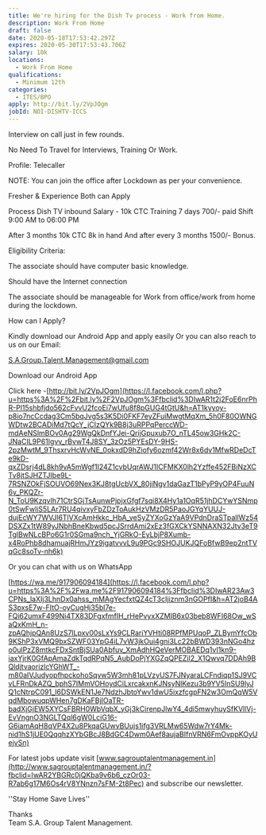 ```yaml
---
title: We're hiring for the Dish Tv process - Work from Home.
description: Work From Home
draft: false
date: 2020-05-18T17:53:42.297Z
expires: 2020-05-30T17:53:43.706Z
salary: 10k
locations:
  - Work From Home
qualifications:
  - Minimum 12th
categories:
  - ITES/BPO
apply: http://bit.ly/2VpJOgm
jobId: NOI-DISHTV-ICCS
---
```

Interview on call just in few rounds.

No Need To Travel for Interviews, Training Or Work.

Profile: Telecaller

NOTE: You can join the office after Lockdown as per your convenience.

Fresher & Experience Both can Apply

Process Dish TV inbound  Salary - 10k CTC
Training 7 days 700/- paid 
Shift 9:00 AM to 06:00 PM 

After 3 months 10k CTC 8k in hand  And after every 3 months 1500/- Bonus.

Eligibility Criteria:

The associate should have computer basic knowledge.

Should have the Internet connection

The associate should be manageable for Work from office/work from home during the lockdown.

How can I Apply?

Kindly download our Android App and apply easily Or you can also reach to us on our Email:

S.A.Group.Talent.Management@gmail.com

Download our Android App

Click here -[http://bit.ly/2VpJOgm](https://l.facebook.com/l.php?u=https%3A%2F%2Fbit.ly%2F2VpJOgm%3Ffbclid%3DIwAR1t2j2FoE6nrPhR-Pl15shbfjdo562cFvvU2fcoEi7wUfu8f8pGUG4tGtU&h=AT1kyyoy-p8io7ncCcdag3Cm5bqJvg5s3K5Di0FKF7eyZFuiMwgtMqXm_5h0F80OWNGWDtw2BCADiMd7tQcY_jCIzQYk9B8j3uRPPqPerccWD-mdAeNSlmBOv0Ag29WgQkDnfYJei-QrijGpuxub7O_nTL45ow3GHk2C-JNaCIL9P61Igvv_rBvwT4J8SY_3zOz5PYEsDY-9HS-2pzMwtM_9ThsxrvHcWvNE_0okxdD9hZiofy6ozmf42Wr8x6dv1MfwRDeDcTe9kD-qxZDsrj4dL8kh9vA5mWgf1I24Z1cvbUqrAWJ1ICFMKX0lh2Yzffe452FBiNzXCTv8jtSJHZTJIbe9L-7RSNZOkFjSOUVO69Nex3KJ8tgUcbVX_80jiNgv1daGazT1bPyP9yOP4FuuN6v_PKQZr-N_ToU9Kzqvlh71CtrSGjTsAunwPjpjxGfgf7sqi8X4Hy1a1OqR51jhDCYwYSNmp0tSwFwliS5LAr7RU4qivxyFbZDzToAukHzVMzDR5PaoJGYqYUUJ-dujEcWY7WVJl6TlVXcAmHkkc_HbA_veSyZYXoGzYaA9VPdnDraSTpallWz54DSXZx1tW89yJNbhBneKbwd5pcJSrrdAmi2xEz3fGXCkYSNNAXN32Jtv3eT9TglBwNLcBPo6G1r0SGma9nch_YjGRkO-EyLbjP8Xumb-x4RoPhb8dhamuajRHmJYz9igatvvvL9u9PGc9SHOJUKJQFoBfwB9ep2ntTVqGc8soTv-nh6k)

Or you can chat with us on WhatsApp

[https://wa.me/917906094184](https://l.facebook.com/l.php?u=https%3A%2F%2Fwa.me%2F917906094184%3Ffbclid%3DIwAR23Aw3CPNs_laXIj3LhnDx0ahss_mMAgYecfxtQZ4cT3cIjiznm3nGOPfI&h=AT2joB4AS3pxsE7w-FItO-oyCugHj35bl7e-FQi62umxF499Ni4TX83DFgxfmfIH_rHePvyxXZMIB6x03beb8WFI68Ow_wSaQxKmH_n-zpAQhjpQAn8UzS7lLpxv00sLxYs9CLRariYVHti08RPfMPUqoP_ZLBymYfcOb9KShP3xVMQ9bxSZWF03YpG4iL7vW3jkOui4gni3Lc22bBWD393nNGo4hzo0ulPzZ8mtkcFDxSntBjSUa0Abfuv_XmAdhHQeVerMOBAEDq1vI1kn9-iaxYjrK0GfApAmaZdkTqdRPqN5_AubDoPjYXGZqQPEZil2_X1Qwvq7DDAh9BQldjtvaorizlcYGhWT_-m80aIVJudyopfhpckohoSqvw5W3mh81pLVzyUS7FJNyaraLCFndiqp1SJ9VCvLFRnDkAZQ_bphS7IMmVOHoydCiLxrcakxnKJNsyNlKezu3b9YV5InSU9lyJQ1cNtrpC091_l6DSWkEN1Je7NdzhJbtoYwv1dwU5ixzfcgpFN2w3OmQqW5VqdMbowuqpWHen7gDKaFBjIOaTR-badXjGjEW5XYCsFBRH0WbVqbX_yGj3kCirenpJlwY4_4di5mwyhuySfKVllVj-EvVngnO3NGLTQql6gW0LciG16-G6iamAqH8qVP4X2u8PkqaGUwvBUujs1ifg3VRLMw65Wdw7rY4Mk-nid1hS1jUE0QqqhzXYbGBcJ8BdGC4Dwm0Aef8aujaBIfnVRN6FmOvppKOyUejvSn)

For latest jobs update visit [www.sagrouptalentmanagement.in](http://www.sagrouptalentmanagement.in/?fbclid=IwAR2YBGRc0jQKba9v6b6_czOr03-R7ab6g17M6Os4rV8YNnzn7sFM-2t8Pec) and subscribe our newsletter.

''Stay Home Save Lives''

Thanks\
Team S.A. Group Talent Management.